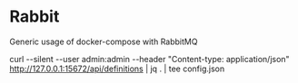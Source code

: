 # Rabbit

Generic usage of docker-compose with RabbitMQ

curl --silent --user admin:admin --header "Content-type: application/json" http://127.0.0.1:15672/api/definitions | jq . | tee config.json
